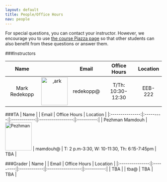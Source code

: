 ```yaml
---
layout: default
title: People/Office Hours
nav: people
---
```


For special questions, you can contact your instructor. However, we encourage you to use <a href="https://piazza.com/class/i9pwna063rh73z">the course Piazza page</a> so that other students can also benefit from these questions or answer them.

###Instructors

|  Name         |           | Email        | Office Hours      | Location   |
|:-------------:|:---------:|:------------:|:-----------------:|:----------:|
| Mark Redekopp | <img class="alignnone size-full wp-image-279" src="http://cs103.usc.edu/wordpress/wp-content/uploads/sites/13/2014/08/ark.jpg" alt=",ark" width="85" height="90" />   | redekopp@    | T/Th: 10:30-12:30       | EEB-222    |

###TA
|  Name           |           | Email        | Office Hours      | Location   |
|:---------------:|:---------:|:------------:|:-----------------:|:----------:|
| Pezhman Mamdouh | <img src="http://bits.usc.edu/ee109/wp-content/uploads/sites/13/2015/01/Pezhman-150x150.jpg" alt="Pezhman" width="85" height="90" class="alignnone size-thumbnail wp-image-1629" />                          | mamdouh@     | T: 2 p.m-3:30, W: 10-11:30, Th: 6:15-7:45pm               | TBA        |


###Grader
|  Name           |           | Email        | Office Hours      | Location   |
|:---------------:|:---------:|:------------:|:-----------------:|:----------:|
| TBA             |           | tba@         | TBA               | TBA        |

